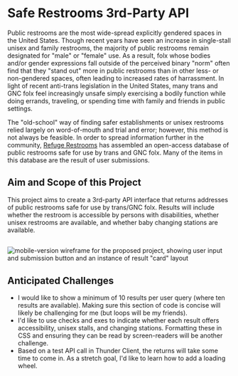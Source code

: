 # Safe Restrooms 3rd-Party API
Public restrooms are the most wide-spread explicitly gendered spaces in the United States. Though recent years have seen an increase in single-stall unisex and family restrooms, the majority of public restrooms remain designated for "male" or "female" use. As a result, folx whose bodies and/or gender expressions fall outside of the perceived binary "norm" often find that they "stand out" more in public restrooms than in other less- or non-gendered spaces, often leading to increased rates of harrassment. In light of recent anti-trans legislation in the United States, many trans and GNC folx feel increasingly unsafe simply exercising a bodily function while doing errands, traveling, or spending time with family and friends in public settings.

The "old-school" way of finding safer establishments or unisex restrooms relied largely on word-of-mouth and trial and error; however, this method is not always be feasible. In order to spread information further in the community, [Refuge Restrooms](https://www.refugerestrooms.org/) has assembled an open-access database of public restrooms safe for use by trans and GNC folx. Many of the items in this database are the result of user submissions.
## Aim and Scope of this Project
This project aims to create a 3rd-party API interface that returns addresses of public restrooms safe for use by trans/GNC folx. Results will include whether the restroom is accessible by persons with disabilities, whether unisex restrooms are available, and whether baby changing stations are available.
## 
![mobile-version wireframe for the proposed project, showing user input and submission button and an instance of result "card" layout](https://github.com/rhysrfrazier/safe-restroom-3rd-party-api/assets/140181425/70b32f4b-bae2-4e30-a322-270bbec2a4a9)

## Anticipated Challenges
- I would like to show a minimum of 10 results per user query (where ten results are available). Making sure this section of code is concise will likely be challenging for me (but loops will be my friends).
- I'd like to use checks and exes to indicate whether each result offers accessibility, unisex stalls, and changing stations. Formatting these in CSS and ensuring they can be read by screen-readers will be another challenge.
- Based on a test API call in Thunder Client, the returns will take some time to come in. As a stretch goal, I'd like to learn how to add a loading wheel.

